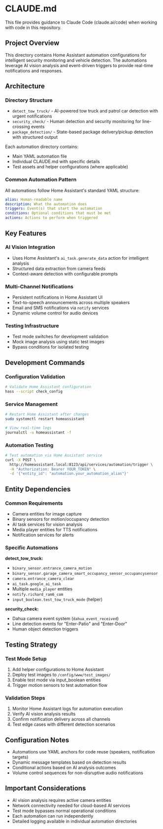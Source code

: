# CLAUDE.md

This file provides guidance to Claude Code (claude.ai/code) when working with code in this repository.

## Project Overview

This directory contains Home Assistant automation configurations for intelligent security monitoring and vehicle detection. The automations leverage AI vision analysis and event-driven triggers to provide real-time notifications and responses.

## Architecture

### Directory Structure
- `detect_tow_truck/` - AI-powered tow truck and patrol car detection with urgent notifications
- `security_check/` - Human detection and security monitoring for line-crossing events
- `package_detection/` - State-based package delivery/pickup detection with structured output

Each automation directory contains:
- Main YAML automation file
- Individual CLAUDE.md with specific details
- Test assets and helper configurations (where applicable)

### Common Automation Pattern
All automations follow Home Assistant's standard YAML structure:
```yaml
alias: Human-readable name
description: What the automation does
triggers: Event(s) that start the automation
conditions: Optional conditions that must be met
actions: Actions to perform when triggered
```

## Key Features

### AI Vision Integration
- Uses Home Assistant's `ai_task.generate_data` action for intelligent analysis
- Structured data extraction from camera feeds
- Context-aware detection with configurable prompts

### Multi-Channel Notifications
- Persistent notifications in Home Assistant UI
- Text-to-speech announcements across multiple speakers
- Email and SMS notifications via `notify` services
- Dynamic volume control for audio devices

### Testing Infrastructure
- Test mode switches for development validation
- Mock image analysis using static test images
- Bypass conditions for isolated testing

## Development Commands

### Configuration Validation
```bash
# Validate Home Assistant configuration
hass --script check_config
```

### Service Management
```bash
# Restart Home Assistant after changes
sudo systemctl restart homeassistant

# View real-time logs
journalctl -u homeassistant -f
```

### Automation Testing
```bash
# Test automation via Home Assistant service
curl -X POST \
  http://homeassistant.local:8123/api/services/automation/trigger \
  -H "Authorization: Bearer YOUR_TOKEN" \
  -d '{"entity_id": "automation.your_automation_alias"}'
```

## Entity Dependencies

### Common Requirements
- Camera entities for image capture
- Binary sensors for motion/occupancy detection
- AI task services for vision analysis
- Media player entities for TTS notifications
- Notification services for alerts

### Specific Automations

**detect_tow_truck:**
- `binary_sensor.entrance_camera_motion`
- `binary_sensor.garage_camera_smart_occupancy_sensor_occupancysensor`
- `camera.entrance_camera_clear`
- `ai_task.google_ai_task`
- Multiple `media_player` entities
- `notify.richard_ram6_com`
- `input_boolean.test_tow_truck_mode` (helper)

**security_check:**
- Dahua camera event system (`dahua_event_received`)
- Line detection events for "Enter-Patio" and "Enter-Door"
- Human object detection triggers

## Testing Strategy

### Test Mode Setup
1. Add helper configurations to Home Assistant
2. Deploy test images to `/config/www/test_images/`
3. Enable test mode via input_boolean entities
4. Trigger motion sensors to test automation flow

### Validation Steps
1. Monitor Home Assistant logs for automation execution
2. Verify AI vision analysis results
3. Confirm notification delivery across all channels
4. Test edge cases with different detection scenarios

## Configuration Notes

- Automations use YAML anchors for code reuse (speakers, notification targets)
- Dynamic message templates based on detection results
- Conditional actions based on AI analysis outcomes
- Volume control sequences for non-disruptive audio notifications

## Important Considerations

- AI vision analysis requires active camera entities
- Network connectivity needed for cloud-based AI services
- Test mode bypasses normal operational conditions
- Each automation can run independently
- Detailed logging available in individual automation directories